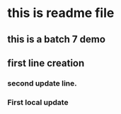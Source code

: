 # this is readme file
## this is a batch 7 demo
## first line creation
### second update line.

### First local update


